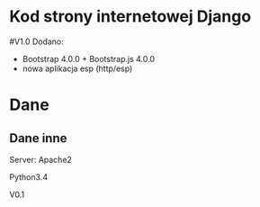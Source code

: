 # Kod strony internetowej Django

#V1.0
Dodano:
* Bootstrap 4.0.0 + Bootstrap.js 4.0.0
* nowa aplikacja esp (http/esp)



# Dane
## Dane inne
Server: Apache2 

Python3.4

V0.1
